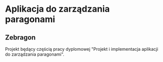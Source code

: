 # Aplikacja do zarządzania paragonami
## Zebragon
Projekt będący częścią pracy dyplomowej "Projekt i implementacja aplikacji do zarządzania paragonami".
